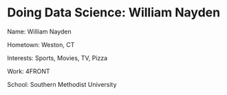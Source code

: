 # Doing Data Science: William Nayden
Name: William Nayden

Hometown: Weston, CT

Interests: Sports, Movies, TV, Pizza

Work: 4FRONT

School: Southern Methodist University
